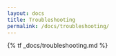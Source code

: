 ```yaml
---
layout: docs
title: Troubleshooting
permalink: /docs/troubleshooting/
---
```


{% tf _docs/troubleshooting.md %}